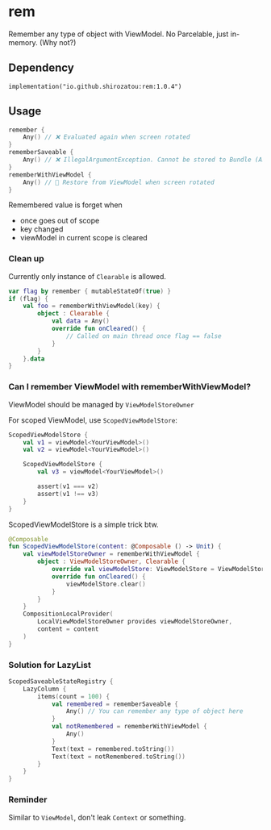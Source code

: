 # rem

Remember any type of object with ViewModel. No Parcelable, just in-memory. (Why not?)

## Dependency

`implementation("io.github.shirozatou:rem:1.0.4")`

## Usage

```kotlin
remember {
    Any() // ❌ Evaluated again when screen rotated
}
rememberSaveable {
    Any() // ❌ IllegalArgumentException. Cannot be stored to Bundle (Android)
}
rememberWithViewModel {
    Any() // 🥳 Restore from ViewModel when screen rotated
}
```

Remembered value is forget when
- once goes out of scope
- key changed
- viewModel in current scope is cleared

### Clean up

Currently only instance of `Clearable` is allowed.
```kotlin
var flag by remember { mutableStateOf(true) }
if (flag) {
    val foo = rememberWithViewModel(key) {
        object : Clearable {
            val data = Any()
            override fun onCleared() {
                // Called on main thread once flag == false
            }
        }
    }.data
}
```

### Can I remember ViewModel with rememberWithViewModel?

ViewModel should be managed by `ViewModelStoreOwner`

For scoped ViewModel, use `ScopedViewModelStore`:

```kotlin
ScopedViewModelStore {
    val v1 = viewModel<YourViewModel>()
    val v2 = viewModel<YourViewModel>()

    ScopedViewModelStore {
        val v3 = viewModel<YourViewModel>()

        assert(v1 === v2)
        assert(v1 !== v3)
    }
}
```
ScopedViewModelStore is a simple trick btw.
```kotlin
@Composable
fun ScopedViewModelStore(content: @Composable () -> Unit) {
    val viewModelStoreOwner = rememberWithViewModel {
        object : ViewModelStoreOwner, Clearable {
            override val viewModelStore: ViewModelStore = ViewModelStore()
            override fun onCleared() {
                viewModelStore.clear()
            }
        }
    }
    CompositionLocalProvider(
        LocalViewModelStoreOwner provides viewModelStoreOwner,
        content = content
    )
}
```

### Solution for LazyList
```kotlin
ScopedSaveableStateRegistry {
    LazyColumn {
        items(count = 100) {
            val remembered = rememberSaveable {
                Any() // You can remember any type of object here
            }
            val notRemembered = rememberWithViewModel {
                Any()
            }
            Text(text = remembered.toString())
            Text(text = notRemembered.toString())
        }
    }
}
```

### Reminder

Similar to `ViewModel`, don't leak `Context` or something.
